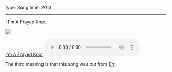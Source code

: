 type: Song
time: 2013

---

! I'm A Frayed Knot

<div class="hero">
  <img src="https://d3um8l2sa8g9bu.cloudfront.net/im-a-frayed-knot/im-a-frayed-knot.jpg">
</div>

<p class="audio">
  <a download href="https://d3um8l2sa8g9bu.cloudfront.net/im-a-frayed-knot/I'm%20A%20Frayed%20Knot.mp3">I'm A Frayed Knot</a>
  <audio src="https://d3um8l2sa8g9bu.cloudfront.net/im-a-frayed-knot/I'm%20A%20Frayed%20Knot.mp3" controls preload="metadata"></audio>
</p>

The third meaning is that this song was cut from [Err](/err)
